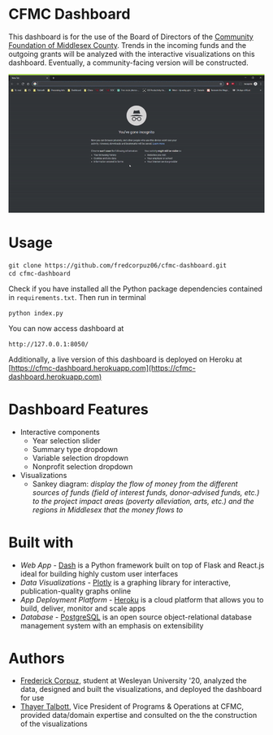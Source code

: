 # CFMC Dashboard
This dashboard is for the use of the Board of Directors of the [Community Foundation of Middlesex County](https://middlesexcountycf.org). Trends in the incoming funds and the outgoing grants will be analyzed with the interactive visualizations on this dashboard. Eventually, a community-facing version will be constructed. 

![dashboard-screenshot](./img/dashboard_v4.gif)


# Usage

```
git clone https://github.com/fredcorpuz06/cfmc-dashboard.git
cd cfmc-dashboard
```
Check if you have installed all the Python package dependencies contained in `requirements.txt`. Then run in terminal
```
python index.py
```
You can now access dashboard at 
```
http://127.0.0.1:8050/
```

Additionally, a live version of this dashboard is deployed on Heroku at [https://cfmc-dashboard.herokuapp.com](https://cfmc-dashboard.herokuapp.com)


# Dashboard Features
* Interactive components
    * Year selection slider
    * Summary type dropdown
    * Variable selection dropdown
    * Nonprofit selection dropdown
* Visualizations
    * Sankey diagram: *display the flow of money from the different sources of funds (field of interest funds, donor-advised funds, etc.) to the project impact areas (poverty alleviation, arts, etc.) and the regions in Middlesex that the money flows to*
    




# Built with
* *Web App* - [Dash](https://dash.plot.ly/) is a Python framework built on top of Flask and React.js ideal for building highly custom user interfaces
* *Data Visualizations* - [Plotly](https://plot.ly/python/) is a graphing library for interactive, publication-quality graphs online
* *App Deployment Platform* - [Heroku](https://www.heroku.com/what) is a cloud platform that allows you to build, deliver, monitor and scale apps
* *Database* - [PostgreSQL](https://www.postgresql.org/) is an open source object-relational database management system with an emphasis on extensibility 

# Authors 
* [Frederick Corpuz](https://www.linkedin.com/in/frederick-corpuz-4392a713b/), student at Wesleyan University '20, analyzed the data, designed and built the visualizations, and deployed the dashboard for use
* [Thayer Talbott](https://www.linkedin.com/in/mttalbott/), Vice President of Programs & Operations at CFMC, provided data/domain expertise and consulted on the the construction of the visualizations